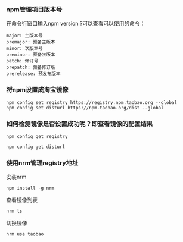 ### npm管理项目版本号
在命令行窗口输入npm version ?可以查看可以使用的命令：
```
major: 主版本号
premajor: 预备主版本
minor: 次版本号
preminor: 预备次版本
patch: 修订号
prepatch: 预备修订版
prerelease: 预发布版本
```
### 将npm设置成淘宝镜像
```
npm config set registry https://registry.npm.taobao.org --global
npm config set disturl https://npm.taobao.org/dist --global
```
### 如何检测镜像是否设置成功呢？即查看镜像的配置结果
```
npm config get registry 

npm config get disturl  
```

### 使用nrm管理registry地址
安装nrm
```
npm install -g nrm
```
查看镜像列表
```
nrm ls
```
切换镜像
```
nrm use taobao
```